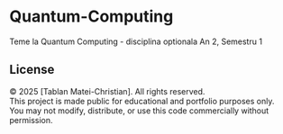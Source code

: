 # Quantum-Computing
Teme la Quantum Computing - disciplina optionala An 2, Semestru 1

## License

© 2025 [Tablan Matei-Christian]. All rights reserved.  
This project is made public for educational and portfolio purposes only.  
You may not modify, distribute, or use this code commercially without permission.
